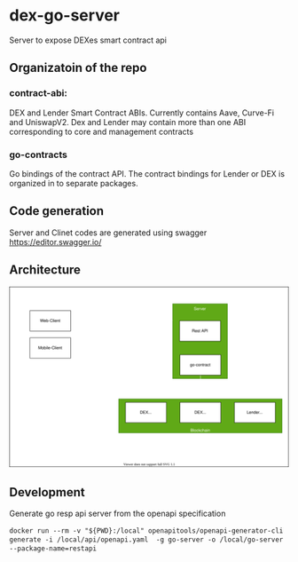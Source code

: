 # dex-go-server
Server to expose DEXes smart contract api

## Organizatoin of the repo
### contract-abi: 
DEX and Lender Smart Contract ABIs. Currently contains Aave, Curve-Fi and UniswapV2. Dex and Lender may contain more than one ABI corresponding to core and management contracts 
### go-contracts
Go bindings of the contract API. The contract bindings for Lender or DEX is organized in to separate packages.


## Code generation
Server and Clinet codes are generated using swagger  
https://editor.swagger.io/


## Architecture

![Architecture Diagram](docs/architecture.drawio.svg)

## Development
Generate go resp api server from the openapi specification
```
docker run --rm -v "${PWD}:/local" openapitools/openapi-generator-cli generate -i /local/api/openapi.yaml  -g go-server -o /local/go-server --package-name=restapi
```
